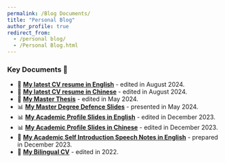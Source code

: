 ```yaml
---
permalink: /Blog Documents/
title: "Personal Blog"
author_profile: true
redirect_from: 
  - /personal blog/
  - /Personal Blog.html
---
```



### Key Documents 📄
- 📄 [**My latest CV resume in English**](../files/CV_Shuwei_Pei_eeenglish_20240814.pdf) - edited in August 2024.
- 📄 [**My latest CV resume in Chinese**](../files/裴树伟_北京科技大学_机械工程学院_240813.pdf) - edited in August 2024.
- 📄 [**My Master Thesis**](../files/[上传]速度优化的学习型矿用无人驾驶车队调度研究.pdf) - edited in May 2024.
- 📊 [**My Master Degree Defence Slides**](../files/毕业报告裴树伟演讲稿.pdf) - presented in May 2024.
- 📊 [**My Academic Profile Slides in English**](https://travidp.github.io/Academic_Presentation_phd_ShuweiPei_PDF.pdf) - edited in December 2023.
- 📊 [**My Academic Profile Slides in Chinese**](../files/中文自我介绍ppt裴树伟.pdf) - edited in December 2023.
- 📝 [**My Academic Self Introduction Speech Notes in English**](https://travidp.github.io/Academic_Presentation_PPT讲义.pdf) - prepared in December 2023.
- 📄 [**My Bilingual CV**](https://travidp.github.io/裴树伟中英文简历word旧版20221221.pdf) - edited in 2022.
